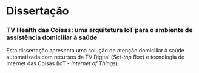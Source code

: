 # Dissertação 

### TV Health das Coisas: uma arquitetura IoT para o ambiente de assistência domiciliar à saúde

Esta dissertação apresenta uma solução de atenção domiciliar à saúde 
automatizada com recursos da TV Digital (*Set-top Box*) e tecnologia
de Internet das Coisas (IoT - *Internet of Things*).
